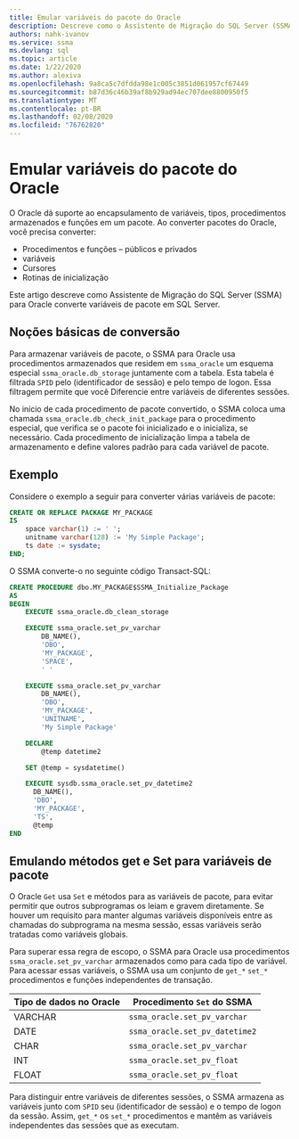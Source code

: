 ```yaml
---
title: Emular variáveis do pacote do Oracle
description: Descreve como o Assistente de Migração do SQL Server (SSMA) para Oracle emula variáveis de pacote Oracle no SQL Server.
authors: nahk-ivanov
ms.service: ssma
ms.devlang: sql
ms.topic: article
ms.date: 1/22/2020
ms.author: alexiva
ms.openlocfilehash: 9a8ca5c7dfdda98e1c005c3851d061957cf67449
ms.sourcegitcommit: b87d36c46b39af8b929ad94ec707dee8800950f5
ms.translationtype: MT
ms.contentlocale: pt-BR
ms.lasthandoff: 02/08/2020
ms.locfileid: "76762820"
---
```

# <a name="emulating-oracle-package-variables"></a>Emular variáveis do pacote do Oracle

O Oracle dá suporte ao encapsulamento de variáveis, tipos, procedimentos armazenados e funções em um pacote. Ao converter pacotes do Oracle, você precisa converter:

* Procedimentos e funções – públicos e privados
* variáveis
* Cursores
* Rotinas de inicialização

Este artigo descreve como Assistente de Migração do SQL Server (SSMA) para Oracle converte variáveis de pacote em SQL Server.

## <a name="conversion-basics"></a>Noções básicas de conversão

Para armazenar variáveis de pacote, o SSMA para Oracle usa procedimentos armazenados que residem em `ssma_oracle` um esquema especial `ssma_oracle.db_storage` juntamente com a tabela. Esta tabela é filtrada `SPID` pelo (identificador de sessão) e pelo tempo de logon. Essa filtragem permite que você Diferencie entre variáveis de diferentes sessões.

No início de cada procedimento de pacote convertido, o SSMA coloca uma chamada `ssma_oracle.db_check_init_package` para o procedimento especial, que verifica se o pacote foi inicializado e o inicializa, se necessário. Cada procedimento de inicialização limpa a tabela de armazenamento e define valores padrão para cada variável de pacote.

## <a name="example"></a>Exemplo

Considere o exemplo a seguir para converter várias variáveis de pacote:

```sql
CREATE OR REPLACE PACKAGE MY_PACKAGE
IS
    space varchar(1) := ' ';
    unitname varchar(128) := 'My Simple Package';
    ts date := sysdate;
END;
```

O SSMA converte-o no seguinte código Transact-SQL:

```sql
CREATE PROCEDURE dbo.MY_PACKAGE$SSMA_Initialize_Package
AS
BEGIN
    EXECUTE ssma_oracle.db_clean_storage

    EXECUTE ssma_oracle.set_pv_varchar
        DB_NAME(),
        'DBO',
        'MY_PACKAGE',
        'SPACE',
        ' '

    EXECUTE ssma_oracle.set_pv_varchar
        DB_NAME(),
        'DBO',
        'MY_PACKAGE',
        'UNITNAME',
        'My Simple Package'

    DECLARE
        @temp datetime2

    SET @temp = sysdatetime()

    EXECUTE sysdb.ssma_oracle.set_pv_datetime2
      DB_NAME(),
      'DBO',
      'MY_PACKAGE',
      'TS',
      @temp
END
```

## <a name="emulating-get-and-set-methods-for-package-variables"></a>Emulando métodos get e Set para variáveis de pacote

O Oracle `Get` usa `Set` e métodos para as variáveis de pacote, para evitar permitir que outros subprogramas os leiam e gravem diretamente. Se houver um requisito para manter algumas variáveis disponíveis entre as chamadas do subprograma na mesma sessão, essas variáveis serão tratadas como variáveis globais.

Para superar essa regra de escopo, o SSMA para Oracle usa procedimentos `ssma_oracle.set_pv_varchar` armazenados como para cada tipo de variável. Para acessar essas variáveis, o SSMA usa um conjunto de `get_*` `set_*` procedimentos e funções independentes de transação.

| Tipo de dados no Oracle | Procedimento `Set` do SSMA           |
| ------------------- | ------------------------------ |
| VARCHAR             | `ssma_oracle.set_pv_varchar`   |
| DATE                | `ssma_oracle.set_pv_datetime2` |
| CHAR                | `ssma_oracle.set_pv_varchar`   |
| INT                 | `ssma_oracle.set_pv_float`     |
| FLOAT               | `ssma_oracle.set_pv_float`     |

Para distinguir entre variáveis de diferentes sessões, o SSMA armazena as variáveis junto com `SPID` seu (identificador de sessão) e o tempo de logon da sessão. Assim, `get_*` os `set_*` procedimentos e mantêm as variáveis independentes das sessões que as executam.
